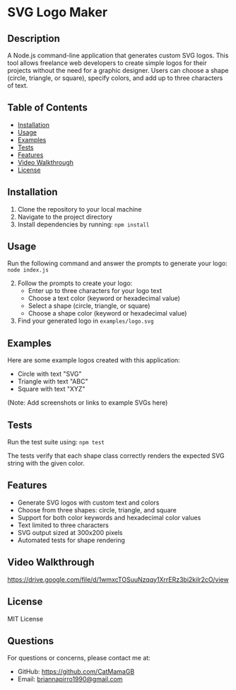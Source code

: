 # SVG Logo Maker

## Description
A Node.js command-line application that generates custom SVG logos. This tool allows freelance web developers to create simple logos for their projects without the need for a graphic designer. Users can choose a shape (circle, triangle, or square), specify colors, and add up to three characters of text.

## Table of Contents
- [Installation](#installation)
- [Usage](#usage)
- [Examples](#examples)
- [Tests](#tests)
- [Features](#features)
- [Video Walkthrough](#video-walkthrough)
- [License](#license)

## Installation
1. Clone the repository to your local machine
2. Navigate to the project directory
3. Install dependencies by running: `npm install`

## Usage
Run the following command and answer the prompts to generate your logo: `node index.js`

2. Follow the prompts to create your logo:
   - Enter up to three characters for your logo text
   - Choose a text color (keyword or hexadecimal value)
   - Select a shape (circle, triangle, or square)
   - Choose a shape color (keyword or hexadecimal value)
3. Find your generated logo in `examples/logo.svg`

## Examples
Here are some example logos created with this application:
- Circle with text "SVG"
- Triangle with text "ABC"
- Square with text "XYZ"

(Note: Add screenshots or links to example SVGs here)

## Tests
Run the test suite using: `npm test`

The tests verify that each shape class correctly renders the expected SVG string with the given color.

## Features
- Generate SVG logos with custom text and colors
- Choose from three shapes: circle, triangle, and square
- Support for both color keywords and hexadecimal color values
- Text limited to three characters
- SVG output sized at 300x200 pixels
- Automated tests for shape rendering

## Video Walkthrough
https://drive.google.com/file/d/1wmxcTOSuuNzqqy1XrrERz3bi2kilr2cO/view


## License
MIT License

## Questions
For questions or concerns, please contact me at:
- GitHub: https://github.com/CatMamaGB
- Email: briannapirro1990@gmail.com